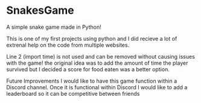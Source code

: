 # SnakesGame
A simple snake game made in Python!

This is one of my first projects using python and I did recieve a lot of extrenal help on the code from multiple websites.

Line 2 (import time) is not used and can be removed without causing issues with the game! the original idea was to add the amount of time the player survived but I decided a score for food eaten was a better option.

Future Improvements
I would like to have this game function within a Discord channel.
Once it is functional within Discord I would like to add a leaderboard so it can be competitive between friends

